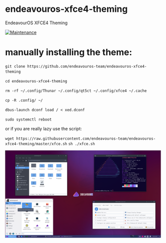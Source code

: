 # endeavouros-xfce4-theming
EndeavourOS XFCE4 Theming

[![Maintenance](https://img.shields.io/maintenance/yes/2021.svg)]()

# manually installing the theme:

`git clone https://github.com/endeavouros-team/endeavouros-xfce4-theming`

`cd endeavouros-xfce4-theming`

`rm -rf ~/.config/Thunar ~/.config/qt5ct ~/.config/xfce4 ~/.cache`

`cp -R .config/ ~/`

`dbus-launch dconf load / < xed.dconf`

`sudo systemctl reboot`

or if you are really lazy use the script:

`wget https://raw.githubusercontent.com/endeavouros-team/endeavouros-xfce4-theming/master/xfce.sh`
`sh ./xfce.sh`

![XFCE4 Screenshot](https://raw.githubusercontent.com/endeavouros-team/screenshots/master/eos-01-21-xfce4.png "XFCE4 Screenshot")

